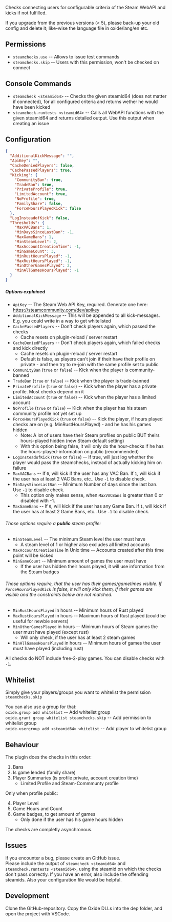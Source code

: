 Checks connecting users for configurable criteria of the Steam WebAPI and kicks if not fulfilled.  

If you upgrade from the previous versions (< 5), please back-up your old config and delete it; like-wise the language file in oxide/lang/en etc.

## Permissions

* `steamchecks.use`  -- Allows to issue test commands
* `steamchecks.skip` -- Users with this permission, won't be checked on connect

## Console Commands

* `steamcheck <steamid64>` -- Checks the given steamid64 (does not matter if connected), for all configured criteria and returns wether he would have been kicked
* `steamcheck.runtests <steamid64>` -- Calls all WebAPI functions with the given steamid64 and returns detailed output. Use this output when creating an issue

## Configuration

```json
{
  "AdditionalKickMessage": "",
  "ApiKey": "",
  "CacheDeniedPlayers": false,
  "CachePassedPlayers": true,
  "Kicking": {
    "CommunityBan": true,
    "TradeBan": true,
    "PrivateProfile": true,
    "LimitedAccount": true,
    "NoProfile": true,
    "FamilyShare": false,
    "ForceHoursPlayedKick": false
  },
  "LogInsteadofKick": false,
  "Thresholds": {
    "MaxVACBans": 1,
    "MinDaysSinceLastBan": -1,
    "MaxGameBans": 1,
    "MinSteamLevel": 2,
    "MaxAccountCreationTime": -1,
    "MinGameCount": 3,
    "MinRustHoursPlayed": -1,
    "MaxRustHoursPlayed": -1,
    "MinOtherGamesPlayed": 2,
    "MinAllGamesHoursPlayed": -1
  }
}
```

##### Options explained

* `ApiKey` -- The Steam Web API Key, required. Generate one here: https://steamcommunity.com/dev/apikey
* `AdditionalKickMessage` -- This will be appended to all kick-messages. E.g. you could write in a way to get whitelisted
* `CachePassedPlayers` -- Don't check players again, which passed the checks
    * Cache resets on plugin-reload / server restart
* `CacheDeniedPlayers` -- Don't check players again, which failed checks and kick directly
    * Cache resets on plugin-reload / server restart
    * Default is false, as players can't join if their have their profile on private - and then try to re-join with the same profile set to public
* `CommunityBan` (`true` or `false`) -- Kick when the player is community-banned
* `TradeBan` (`true` or `false`) -- Kick when the player is trade-banned
* `PrivateProfile` (`true` or `false`) -- Kick when the player has a private profile. Most checks depend on it
* `LimitedAccount` (`true` or `false`) -- Kick when the player has a limited account
* `NoProfile` (`true` or `false`) -- Kick when the player has his steam community profile not yet set up
* `ForceHoursPlayedKick` (`true` or `false`) -- Kick the player, if hours played checks are on (e.g. MinRustHoursPlayed) - and he has his games hidden
    * Note: A lot of users have their Steam profiles on public BUT theirs hours-played hidden (new Steam default setting)
    * With this option being false, it will only do the hour-checks if he has the hours-played-information on public (recommended)
* `LogInsteadofKick` (`true` or `false`) -- If true, will just log whether the player would pass the steamchecks, instead of actually kicking him on failure
* `MaxVACBans` -- If `0`, will kick if the user has any VAC Ban. If `1`, will kick if the user has at least 2 VAC Bans, etc.. Use `-1` to disable check.
* `MinDaysSinceLastBan` -- Minimum Number of days since the last ban. Use `-1` to disable check.
    * This option only makes sense, when `MaxVACBans` is greater than 0 or disabled with -1.
* `MaxGameBans` -- If `0`, will kick if the user has any Game Ban. If `1`, will kick if the user has at least 2 Game Bans, etc.. Use `-1` to disable check.

###### Those options require a **public** steam profile:
* `MinSteamLevel` -- The minimum Steam level the user must have
    * A steam level of 1 or higher also excludes all limited accounts
* `MaxAccountCreationTime` In Unix time -- Accounts created after this time point will be kicked
* `MinGameCount` -- Minimum amount of games the user must have
    * If the user has hidden their hours played, it will use information from the Steam badges

###### Those options require, that the user has their games/gametimes visible. If `ForceHoursPlayedKick` is false, it will only kick them, if their games are visible and the constraints below are not matched.
* `MinRustHoursPlayed` in hours -- Minimum hours of Rust played 
* `MaxRustHoursPlayed` in hours -- Maximum hours of Rust played (could be useful for newbie servers)
* `MinOtherGamesPlayed` in hours -- Minimum hours of Steam games the user must have played (except rust)
    * Will only check, if the user has at least 2 steam games
* `MinAllGamesHoursPlayed` in hours -- Minimum hours of games the user must have played (including rust)

All checks do NOT include free-2-play games. You can disable checks with `-1`.

## Whitelist

Simply give your players/groups you want to whitelist the permission `steamchecks.skip`

You can also use a group for that:  
`oxide.group add whitelist` -- Add whitelist group  
`oxide.grant group whitelist steamchecks.skip` -- Add permission to whitelist group  
`oxide.usergroup add <steamid64> whitelist` -- Add player to whitelist group  

## Behaviour

The plugin does the checks in this order:
1. Bans
2. Is game lended (family share)
3. Player Summaries (is profile private, account creation time)
    * Limited Profile and Steam-Commmunty profile

Only when profile public:  

4. Player Level
5. Game Hours and Count
6. Game badges, to get amount of games
    - Only done if the user has his game hours hidden

The checks are completly asynchronous.

## Issues

If you encounter a bug, please create an GitHub issue.  
Please include the output of `steamcheck <steamid64>` and `steamcheck.runtests <steamid64>`, using the steamid on which the checks don't pass correctly. If you have an error, also include the offending steamids. Also your configuration file would be helpful.

## Development

Clone the GitHub-repository. Copy the Oxide DLLs into the dep folder, and open the project with VSCode.